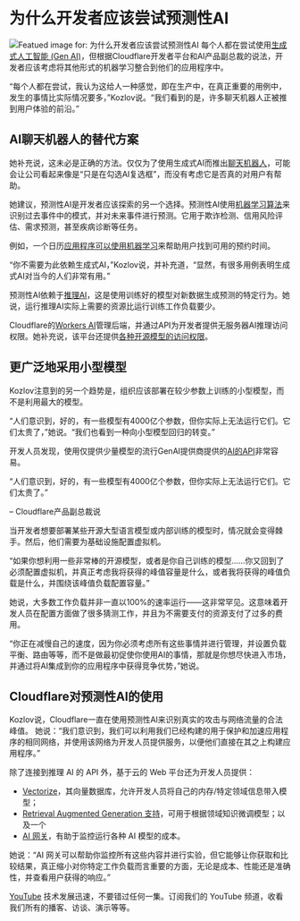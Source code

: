 # 为什么开发者应该尝试预测性AI
![Featued image for: 为什么开发者应该尝试预测性AI](https://cdn.thenewstack.io/media/2024/11/3444767d-ai_motherboard-1024x630.jpg)
每个人都在尝试使用[生成式人工智能 (Gen AI)](https://thenewstack.io/gen-ais-iphone-moment-what-it-means-for-developers/)，但根据Cloudflare开发者平台和AI产品副总裁的说法，开发者应该考虑将其他形式的机器学习整合到他们的应用程序中。

“每个人都在尝试，我认为这给人一种感觉，即在生产中，在真正重要的用例中，发生的事情比实际情况要多，”Kozlov说。“我们看到的是，许多聊天机器人正被推到用户体验的前沿。”

## AI聊天机器人的替代方案
她补充说，这未必是正确的方法。仅仅为了使用生成式AI而推出[聊天机器人](https://thenewstack.io/ai-beyond-chatbots-and-assistants-adaptive-applications/)，可能会让公司看起来像是“只是在勾选AI复选框”，而没有考虑它是否真的对用户有帮助。

她建议，预测性AI是开发者应该探索的另一个选择。预测性AI使用[机器学习算法](https://thenewstack.io/machine-learning-algorithm-sidesteps-the-scientific-method/)来识别过去事件中的模式，并对未来事件进行预测。它用于欺诈检测、信用风险评估、需求预测，甚至疾病诊断等任务。

例如，一个日历[应用程序可以使用机器学习](https://thenewstack.io/create-machine-learning-apps-in-your-notebook-with-tecton/)来帮助用户找到可用的预约时间。

“你不需要为此依赖生成式AI，”Kozlov说，并补充道，“显然，有很多用例表明生成式AI对当今的人们非常有用。”

预测性AI依赖于[推理AI](https://thenewstack.io/when-cloud-meets-intelligence-inference-ai-as-a-service/)，这是使用训练好的模型对新数据生成预测的特定行为。她说，运行推理AI实际上需要的资源比运行训练工作负载要少。

Cloudflare的[Workers AI](https://developers.cloudflare.com/workers-ai/)管理后端，并通过API为开发者提供无服务器AI推理访问权限。她补充说，该平台还提供[各种开源模型的访问权限](https://developers.cloudflare.com/workers-ai/models/)。

## 更广泛地采用小型模型
Kozlov注意到的另一个趋势是，组织应该部署在较少参数上训练的小型模型，而不是利用最大的模型。

“人们意识到，好的，有一些模型有4000亿个参数，但你实际上无法运行它们。它们太贵了，”她说。“我们也看到一种向小型模型回归的转变。”

开发人员发现，使用仅提供少量模型的流行GenAI提供商提供的[AI的API](https://thenewstack.io/the-future-of-apis-lessons-in-security-composability-ai/)非常容易。

“人们意识到，好的，有一些模型有4000亿个参数，但你实际上无法运行它们。它们太贵了。”

– Cloudflare产品副总裁说

当开发者想要部署某些开源大型语言模型或内部训练的模型时，情况就会变得棘手。然后，他们需要为基础设施配置虚拟机。

“如果你想利用一些非常棒的开源模型，或者是你自己训练的模型……你又回到了必须配置虚拟机，并真正考虑我将获得的峰值容量是什么，或者我将获得的峰值负载是什么，并围绕该峰值负载配置容量。”

她说，大多数工作负载并非一直以100%的速率运行——这非常罕见。这意味着开发人员在配置方面做了很多猜测工作，并且为不需要支付的资源支付了过多的费用。

“你正在减慢自己的速度，因为你必须考虑所有这些事情并进行管理，并设置负载平衡、路由等等，而不是做最初促使你使用AI的事情，那就是你想尽快进入市场，并通过将AI集成到你的应用程序中获得竞争优势，”她说。

## Cloudflare对预测性AI的使用
Kozlov说，Cloudflare一直在使用预测性AI来识别真实的攻击与网络流量的合法峰值。
她说：“我们意识到，我们可以利用我们已经构建的用于保护和加速应用程序的相同网络，并使用该网络为开发人员提供服务，以便他们直接在其之上构建应用程序。”

除了连接到推理 AI 的 API 外，基于云的 Web 平台还为开发人员提供：

* [Vectorize](https://developers.cloudflare.com/vectorize/)，其向量数据库，允许开发人员将自己的内存/特定领域信息带入模型；
* [Retrieval Augmented Generation 支持](https://developers.cloudflare.com/workers-ai/tutorials/build-a-retrieval-augmented-generation-ai/)，可用于根据领域知识微调模型；以及一个
* [AI 网关](https://developers.cloudflare.com/ai-gateway/)，有助于监控运行各种 AI 模型的成本。

她说：“AI 网关可以帮助你监控所有这些内容并进行实验，但它能够让你获取和比较结果，真正缩小对你特定工作负载而言重要的方面，无论是成本、性能还是准确性，并查看用户获得的响应。”

[YouTube](https://youtube.com/thenewstack?sub_confirmation=1) 技术发展迅速，不要错过任何一集。订阅我们的 YouTube 频道，收看我们所有的播客、访谈、演示等等。